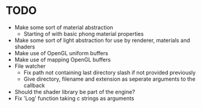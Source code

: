 # TODO

- Make some sort of material abstraction
	- Starting of with basic phong material properties
- Make some sort of light abstraction for use by renderer, materials and shaders
- Make use of OpenGL uniform buffers
- Make use of mapping OpenGL buffers
- File watcher
	- Fix path not containing last directory slash if not provided previously
	- Give directory, filename and extension as seperate arguments to the callback
- Should the shader library be part of the engine?
- Fix 'Log' function taking c strings as arguments